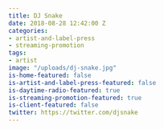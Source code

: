 ```yaml
---
title: DJ Snake
date: 2018-08-28 12:42:00 Z
categories:
- artist-and-label-press
- streaming-promotion
tags:
- artist
image: "/uploads/dj-snake.jpg"
is-home-featured: false
is-artist-and-label-press-featured: false
is-daytime-radio-featured: true
is-streaming-promotion-featured: true
is-client-featured: false
twitter: https://twitter.com/djsnake
---
```


